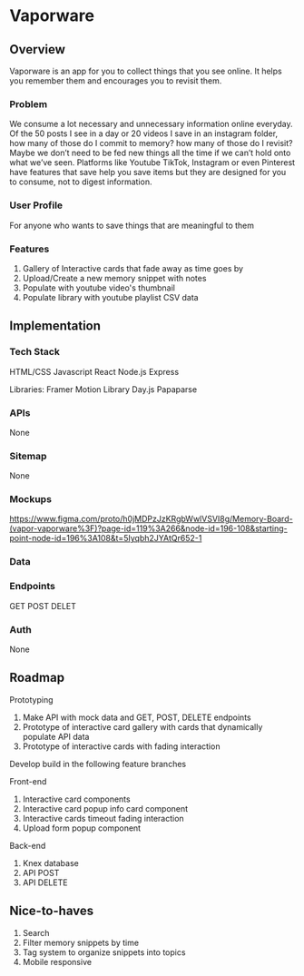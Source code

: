 # Vaporware

## Overview

Vaporware is an app for you to collect things that you see online. It helps you remember them and encourages you to revisit them. 


### Problem

We consume a lot necessary and unnecessary information online everyday. Of the 50 posts I see in a day or 20 videos I save in an instagram folder, how many of those do I commit to memory? how many of those do I revisit? Maybe we don’t need to be fed new things all the time if we can’t hold onto what we’ve seen. Platforms like Youtube TikTok, Instagram or even Pinterest have features that save help you save items but they are designed for you to consume, not to digest information.

### User Profile

For anyone who wants to save things that are meaningful to them

### Features

1. Gallery of Interactive cards that fade away as time goes by
2. Upload/Create a new memory snippet with notes
3. Populate with youtube video's thumbnail
4. Populate library with youtube playlist CSV data


## Implementation

### Tech Stack

HTML/CSS
Javascript
React
Node.js
Express

Libraries:
Framer Motion Library
Day.js
Papaparse



### APIs

None

### Sitemap

None

### Mockups

https://www.figma.com/proto/h0jMDPzJzKRgbWwlVSVI8g/Memory-Board-(vapor-vaporware%3F)?page-id=119%3A266&node-id=196-108&starting-point-node-id=196%3A108&t=5Iyqbh2JYAtQr652-1 

### Data



### Endpoints

GET
POST
DELET

### Auth

None

## Roadmap

Prototyping 
1. Make API with mock data and GET, POST, DELETE endpoints
2. Prototype of interactive card gallery with cards that dynamically populate API data
3. Prototype of interactive cards with fading interaction

Develop build in the following feature branches 

Front-end
1. Interactive card components
2. Interactive card popup info card component
3. Interactive cards timeout fading interaction
4. Upload form popup component 

Back-end
1. Knex database
2. API POST
3. API DELETE 

## Nice-to-haves

1. Search
2. Filter memory snippets by time
3. Tag system to organize snippets into topics
4. Mobile responsive


